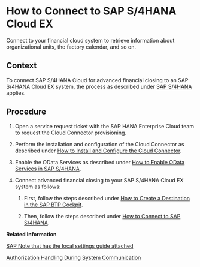 <!-- loio526613a4f61d4ab39ae850a1d43e8346 -->

# How to Connect to SAP S/4HANA Cloud EX

Connect to your financial cloud system to retrieve information about organizational units, the factory calendar, and so on.



## Context

To connect SAP S/4HANA Cloud for advanced financial closing to an SAP S/4HANA Cloud EX system, the process as described under [SAP S/4HANA](SAP_S4HANA_15a3a5b.md) applies.



<a name="loio526613a4f61d4ab39ae850a1d43e8346__steps_sk3_pgy_h4b"/>

## Procedure

1.  Open a service request ticket with the SAP HANA Enterprise Cloud team to request the Cloud Connector provisioning.

2.  Perform the installation and configuration of the Cloud Connector as described under [How to Install and Configure the Cloud Connector](How_to_Install_and_Configure_the_Cloud_Connector_4cf0fb0.md).

3.  Enable the OData Services as described under [How to Enable OData Services in SAP S/4HANA](How_to_Enable_OData_Services_in_SAP_S4HANA_fb5fe06.md).

4.  Connect advanced financial closing to your SAP S/4HANA Cloud EX system as follows:

    1.  First, follow the steps described under [How to Create a Destination in the SAP BTP Cockpit](How_to_Create_a_Destination_in_the_SAP_BTP_Cockpit_5c2b2f0.md).

    2.  Then, follow the steps described under [How to Connect to SAP S/4HANA](How_to_Connect_to_SAP_S4HANA_34ec755.md).


**Related Information**  


[SAP Note that has the local settings guide attached](https://launchpad.support.sap.com/#/notes/2873915)

[Authorization Handling During System Communication](../Security/Authorization_Handling_During_System_Communication_c310348.md "Authorization handling during communication with an on-premise system.")

